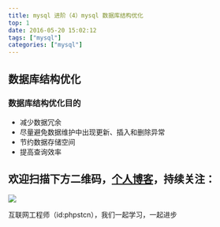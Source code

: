 ```yaml
---
title: mysql 进阶（4）mysql 数据库结构优化
top: 1
date: 2016-05-20 15:02:12
tags: ["mysql"]
categories: ["mysql"]
---
```


## 数据库结构优化

### 数据库结构优化目的

- 减少数据冗余
- 尽量避免数据维护中出现更新、插入和删除异常
- 节约数据存储空间
- 提高查询效率

## 欢迎扫描下方二维码，[个人博客](https://www.phpst.cn)，持续关注：

![](https://ww1.sinaimg.cn/large/a616b9a4gy1g4xzv954a4j20760763yo.jpg)

互联网工程师（id:phpstcn），我们一起学习，一起进步
